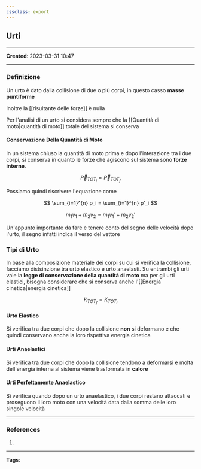 ```yaml
---
cssclass: export
---
```


## Urti

---

**Created**: 2023-03-31 10:47

---

### Definizione

Un urto è dato dalla collisione di due o più corpi, in questo casso **masse puntiforme**

Inoltre la [[risultante delle forze]] è nulla

Per l'analisi di un urto si considera sempre che la [[Quantità di moto|quantità di moto]] totale del sistema si conserva

#### Conservazione Della Quantità di Moto

In un sistema chiuso la quantità di moto prima e dopo l'interazione tra i due corpi, si conserva in quanto le forze che agiscono sul sistema sono **forze interne**. 

$$
\vec{P}_{TOT_i}=\vec{P}_{TOT_f}
$$

Possiamo quindi riscrivere l'equazione come 

$$
\sum_{i=1}^{n} p_i = \sum_{i=1}^{n} p'_i
$$

$$
m_1 v_1 + m_2 v_2 = m_1 v_1' + m_2 v_2'
$$

Un'appunto importante da fare e tenere conto del segno delle velocità dopo l'urto, il segno infatti indica il verso del vettore

### Tipi di Urto

In base alla composizione materiale dei corpi su cui si verifica la collisione, facciamo distsinzione tra urto elastico e urto anaelasti. Su entrambi gli urti vale la **legge di conservazione della quantità di moto** ma per gli urti elastici, bisogna considerare che si conserva anche l'[[Energia cinetica|energia cinetica]]

$$
K_{TOT_f} = K_{TOT_i}
$$

#### Urto Elastico

Si verifica tra due corpi che dopo la collisione **non** si deformano e che quindi conservano anche la loro rispettiva energia cinetica

#### Urti Anaelastici

Si verifica tra due corpi che dopo la collisione tendono a deformarsi e molta dell'energia interna al sistema viene trasformata in **calore**

#### Urti Perfettamente Anaelastico

Si verifica quando dopo un urto anaelastico, i due corpi restano attaccati e proseguono il loro moto con una velocità data dalla somma delle loro singole velocità

---

### References

1. 

---
**Tags**: 

